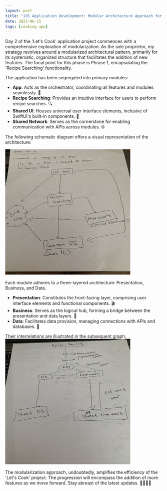 ```yaml
---
layout: post
title: "iOS Application Development: Modular Architecture Approach for 'Let's Cook' 📱🏗️"
date: 2023-06-15
tags: [cooking-app]
---
```


Day 2 of the 'Let's Cook' application project commences with a comprehensive exploration of modularization. As the sole proprietor, my strategy revolves around a modularized architectural pattern, primarily for its systematic, organized structure that facilitates the addition of new features. The focal point for this phase is Phrase 1, encapsulating the 'Recipe Searching' functionality.

The application has been segregated into primary modules:

- **App**: Acts as the orchestrator, coordinating all features and modules seamlessly. 🎼
- **Recipe Searching**: Provides an intuitive interface for users to perform recipe searches. 🔍
- **Shared UI**: Houses universal user interface elements, inclusive of SwiftUI's built-in components. 🧰
- **Shared Network**: Serves as the cornerstone for enabling communication with APIs across modules. 🌐

The following schematic diagram offers a visual representation of the architecture:

<img src="/assets/images/ios-architecture.jpg" width="400" height="400" alt="Architecture">

Each module adheres to a three-layered architecture: Presentation, Business, and Data.

- **Presentation**: Constitutes the front-facing layer, comprising user interface elements and functional components. 🎬
- **Business**: Serves as the logical hub, forming a bridge between the presentation and data layers. 💼
- **Data**: Facilitates data provision, managing connections with APIs and databases. 💾

Their interrelations are illustrated in the subsequent graph:  
<img src="/assets/images/ios-project-structure.jpg" width="400" height="400" alt="Project Structure">

The modularization approach, undoubtedly, amplifies the efficiency of the 'Let's Cook' project. The progression will encompass the addition of more features as we move forward. Stay abreast of the latest updates. 👨‍🍳📲🚀
